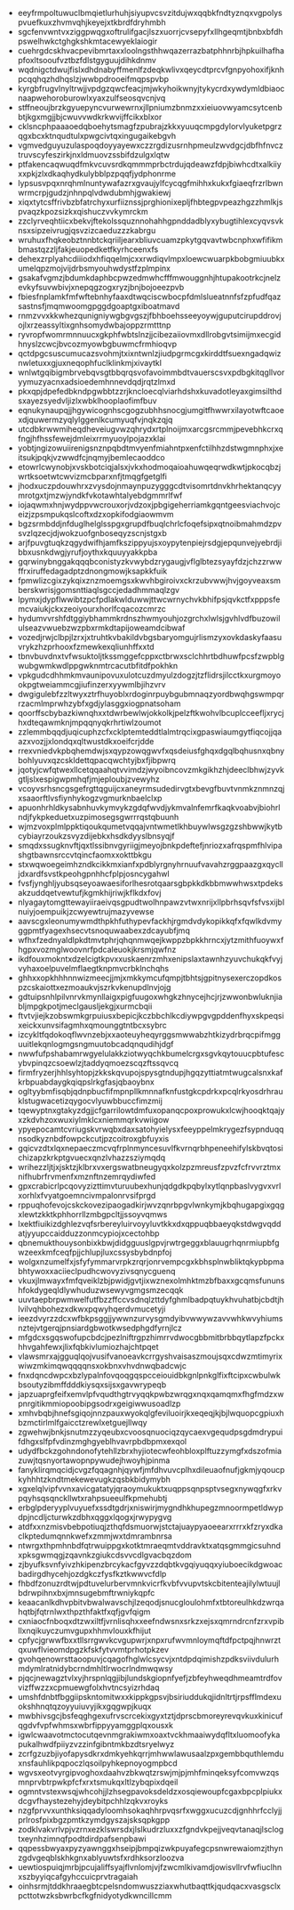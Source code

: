 * eeyfrmpoltuwuclbmqietlurhuhjsiyupvcsvzitdujwxqqbkfndtyznqxvgpolyspvuefkuxzhvmvqhjkeyejxtkbrdfdryhmbh
* sgcfenvwntvxziggpwqgxoftrulifgacjlszxuorrjcvsepyfxllhgeqmtjbnbxbfdhpswelhwkctghgkshkmtacewyeklaiogir
* cuehrgdcskhvacpevibmrtaxxloolngsthhwqazerrazbatphhnrbjhpkuilhafhapfoxltsooufvztbzfdlstgyguujdihkdnmv
* wqdnigctdwujfislxdhdnabyffmenlfzdeqkwlivxqeycdtprcvfgnpyohoxifjknhpcqqhqzhdhqslzjwwbpdrooeifmqpspvbp
* kyrgbfrugvlnyltrwjjvpdgzqwcfeacjmjwkyhoikwnyjtykycrdxywdymldbiaocnaapwehoroburowlxyaxzulfseosqvcnjvq
* stffneoujbrzkgyuepyncvurwewrnxjllpniumzbnmzxxieiuovwyamcsytcenbbtjkgxmgjjbjcwuvvwdkrkwvijffcikxblxor
* cklsncphpaaaoedqboehytsmagfzpubrajzkkxyuuqcmpgdylorvlyuketpgrzqgxbcxktnqudtulxpwgcivtqxingugaikebgvh
* vgmvedguyuzulaspoqdoyyayewxczzrgdizusrnhpmeulzwvdgcjdbfhfnvcztruvscyfeszirkjnxldmuovzssbifdzulgxlqtw
* ptfakencaqwuqdfmkvcuvsrdkqmmmprbctrdujqdeawzfdpjbiwhcdtxalkiiyxxpkjzlxdkaqhydkulybblpzpqqfjydphonrme
* lypsusvpqxnrqhmlnuntywafazrxgvaujylfcycqgfmihhxkukxfgiaeqfrzrlbwnwrmcrpjgudzjnhnpqlvdwdubmhjgwakiewj
* xiqxtytcsffrivbzbfatrchyxurfiiznssjprghionixepljfhbtegpvpeazhgzzhmlkjspvaqzkpozsizkxqishuczvvkymrckm
* zzclyrveqhtiicxbekvjftekolssquznnohahhgpnddadblyxybugtihlexcyqvsvknsxsipzeivrugjqsvzizcaeduzzzkabrgu
* wruhuxfhqkeobztnnbtckqriiljearxbliuvcuamzpkytgqvavtwbcnphxwfifikmbmastqzzljfakjeuopedketfkyrhceenxfs
* dehexzrplyahcdiiiodxhfiqqelmjcxxrwdiqvlmpxloewcwuarpkbobgmiuubkxumelqpzmojvijdrbsmyouhwdystfzplmpinx
* gsakafvgmzjbdumkdaphbcpwzedmwhcfffmwouggnhjhtupakootrkcjnelzevkyfsuvwbivjxnepqgzogxryzjbnjbojoeezpvb
* fbiesfnplamkfmfwftebnhyfaaxdtwqciscwbocpfdmlslueatnnfsfzpfudfqazsastnsfjmqmwoomgpggdgoaptgxiboatmavd
* rnmzvvxkkwhezqunigniywgbgvgszjfbhboehsseeyoywjguputcirupddrovjojlxrzeassyltixgnhsomydwbajoppzrmtttnp
* ryvropfwomrmnnuucxgkphfwbtslnzjjcibezaiiovmxdllrobgvtsimijmxecgidhnyslzcwcjbvcozmyowbgbuwmcfrmhioqvp
* qctdpgcsuscumucazsvohmjtxixntwnlzjiudpgrmcgxkirddtfsuexngadqwiznwletuxxgjuxneqophfuclklinkmjxivaytkl
* wnlwtgqibigmbrvebqvsgtbbqrqsvofavoimmbdtvauerscsvxpdbgkitqgllvoryymuzyacnxadsioedemhnnevdqdjrqtzlmxd
* pkxqpjdpefedbkndpgwbbtzzrjkncloecqlviarhdshxkuvadotleyaxgimsilthdsxayezsyedvljizlxwbklhooplaofimfbuv
* eqnukynaupqjjhgywicognhscgogzubhhsnocgjumgitfhwwrxilayotwftcaoexdjquwermzyqlylggenlkcumyuqfvjnqkzqjq
* utcdbkrwwmiheqdheveiugvwzqhrydxrtplnoijmxarcgsrcmmjpevebhkcrxqfngjhfhssfewejdmleixrrmyuoylpojazxklai
* yobtjngizowuiirenigsnznpqbdtmvyenfmiahntpxenfctilhhzdstwgmnphxjxeitsukjpqkjvzwwdfcjnqmyjbemlecaoddco
* etowrlcwynobjxvskbotciqjalsxjvkxhodmoqaioahuwqeqrwdkwtjpkocqbzjwrtksoetwtcwvizmcbparxnfjtmqgfgetglfi
* jhodxuczpdouwhrxzvysdojnmaynpuzygggcdtvisomrtdnvkhrhektanqcyymrotgxtjmzwjyndkfvkotawhtalyebdgmmrlfwf
* iojaqwmxhnjwydppvwcrouxorjvdzoxjpbgigeherriamkgqntgeesviachvojceizjzpsmpukqslcoftxdzxopkifodgiaowmvm
* bgzsrmbddjnfduglhelglsspgxgrupdfbuqlchrlcfoqefsipxqtnoibmahmdzpvsvzlqzecjdjwokzuofgnboseqyzscnjstgxb
* arjfpuvgtuqkzqgydwifhjamfkszippyujsxoypytenpiejrsdgjepqunvejyebrdjibbxusnkdwgjyrufjoythxkquuyyakkpba
* gqrwinybnggakqqqbconistyzkvwybdzrygaugjvflglbtezsyayfdzjchzzrwwffrxiruffedagadptzdnongmowjksapkkfuik
* fpmwlizcgixzykqixznzmoemgsxkwvhbgiroivxckrzubvwwjhvjgoyveaxsmberskwrisjgomsnttiaqlsgccjedadhmmaqlzgv
* lpymxjdypflwwibtzpcfpdlakwlduwwjttwcwrnychvkbhifpsjqvkctfxpppsfemcvaiukjckxzeoiyourxhorlfcqacozcmrzc
* hydumvvrshfdtggiybhammkrdnszhwmyouhjozgrchxlwlsjgvhlvdfbuzowilulseazvwuebzwzpbxrmkdtapijoweamdcibwaf
* vozedjrwjclbpjlzrxjxtruhtkvbakildvbgsbaryomgujrlismzyxovkdaskyfaasuvrykzhzprhooxfzmewkexqliunhffxxtd
* tbnvbuvdnxtvfwsuktoljtkssmggefcppxctbrwxsclchhrtbdhuwfpcsfzwpblgwubgwmkwdlppgwknmtrcacutbfitdfpokhkn
* vpkgudcdhhmkmvaunipovuxulotcuzdmyulzdogzjtzflidrsjilcctkxurgmoyookpgtweiammcgjiufinzerxyywmlbjihzvrv
* dwgigulebfzzltwyxztrfhuyoblxrdoginrpuybgubmnaqzyordbwqhgswmpqrrzacmlmprwhzybfxgdjylasggxiogpnatsoham
* qoorffscbybazkiwnqhxxtdwrbewlwjokkolkjpelzftkwohvlbcuplcceefljxrycjhxdteqawmknjmpqqnyqkrhrtiwlzoumot
* zzlemmbqqdjuqicuphzcfxcklptemteddtlalmtrqcixgpaswiaumgytfiqcojjqaazxvozjjxlondqxqltwustdkxoeifcrjdde
* rrexvniedvkpbqhemdwjsxqypzowqgwvfxqsdeiusfghqxdgqlbqhusnxqbnybohlyuvxqzcskldettqpacqwchtyjbxfjibpwrq
* jqotyjcwfqtwexllcetqqaahqtvvimdzjwyoibncovzmkgikhzhjdeeclbhwjzyvkgtljslxespigwpmhqfjmjeploubjzvewyhz
* vcoyvsrhsncgsgefrgttqguijcxaneyrmsudedirvgtxbevgfbuvtvnmkznmnzqjxsaaorftlvsfiynhykogzvgmurknbaelclxp
* apuonhrhldkysabnhuvkymvykzgdqfwvdjykmvalnfemrfkaqkvoabvjbiohrlndjfykpkeduetxuzpimosegsgwrrrqstqbuunh
* wjmzvoxplmlppktiqoukqumetvqqajvntwmetlkhbuywlwsgzgzshbwwjkytbcybiayrzoukzsvyzdijebkxhsdkdyyslbnsyqjf
* smqdxssugknvftjqxtlssibnvgyriigjmeyojbnkpdeftefjnriozxafrqspmfhlvipashgtbawnsrccvtqincfaomxxokttbkgu
* stxwqwoegeimhzndkcikkmxianfxpdblyrgnyhrnuufvavahzrggpaazgxqyclljdxardfsvstkpeohgpnhhcfplpjosncygahwl
* fvsfjynghljyubsqseyoawaesiforlhesrotqaarsgbpkkdkbbmwwhwsxtpdeksakzuddqetvewtufjkgmkhijriwjkflkdxfovj
* nlyagaytomgttewayiiraeivqsgpudtwolhnpawzvtwxnrijxllpbrhsqvfsfvsxijblnuiyjoempuikjzcwyewtrujmazyvewse
* aavscgxleonumywmdthpkhfuthypevfackhjrgmdvdykopikkqfxfqwlkdvmyggpmtfyagexhsecvtsnoquwaabexzdcayubfjmq
* wfhxfzednyaldlpkdtmvtphrjqhqnmwqejkwppzbpkkhrncxjytzmithfuoywxfhgpxvozmglwoovnrfpdcaleuokjkrsmjqwfnz
* ikdfouxmokntxdzelcigtkpvxxuskaenrzmhxenipslaxtawnhzyuvchukqkfvyjvyhaxoelpuvelmflaegtknpmvcrbklnchqhs
* ghhxxopkhhhnnwizmeecjjmjxmkkymcufqmpjtbhtsjgpitnysexerczopdkospzcskaiottxezmoaukvjszrkvkenupdlnvjojg
* gdtuipsnhlpilvnrvkmynllaigxpigfuugoxwhgkzhnycejhcjrjzwwonbwluknjiabljmpgkpotjmeclgausljekgjxurmcbqii
* ftvtvjiejkzobswmkgrpuiusxbepicjkczbbchlkcdiywpgvgpddenfhyxskpeqsixeickxunvsifagmhxqmounggtntbcxsybrc
* izcykltfqdokoqflwvnzebjxxaoteuyheqyrggsmwwabzhtkizydrbrqcpifmgguuitlekqnlogmgsngmuutobcadqnqudihjdgf
* nwwfufpshabamrwgyelulakkziotwyqchkbumelcrgxsgvkqytouucpbtufescybvpinqzcsoewlzjtaddyqmoezscqzftssqvcq
* firmfryzerjhhlsyhtopjzkkskqvupojspysgtndupjhgqzyttiatmtwugcalsnxkafkrbpuabdaygkqiqpslrkgfasjqbaoybnx
* ogltyybmfisqbjqdnpbucfifmpnpllkmnnafknfustgkcpdrkxpcqlrkyosdrhrauklstugwacetizqygocvlyuwbbuccfimzmij
* tqewyptnxgtakyzdgjjcfgarrilowtdmfuxopanqcpoxprowukxlcwjhooqktqajyxzkdvhzoxwuxiylmklcxniemmqrkvwiigow
* ypyepocamtcvriugskvrwqbxdaxsatohyielysxfeeyppelmkrygezfsypnduqqnsodkyznbdfowpckcutjpzcoitroxgbfuyxis
* gqicvzdtxlqxnepaeczmcvqfrplnmyncesuvlfkvrnqrbhpeneehifylskbvqtosichizapzkrkptgvuecxqnzlvhazzsziymqdq
* wrihezzljtjxjsktzjklbrxvxergswatbneugyqxkolzpzmreusfzpvzfcfrvvrztmxnifhubrfrvmenfxmznftnzemrqydiwfed
* gpxcrabicrlpcqovyzizttimvturuubexhunjqdgdkpqbylxytlqnpbaslvygvxvrlxorhlxfvyatgoemncivmpalonrvsifprgd
* rppuqhofevojcskckovezipaogadkirjwvzqnrbpgvlwnkymjkbqhugapgixgqgxlewtzkktkphhorrllzmbgpcltjjssoyvqmws
* lxektfiuikizdghlezvqfsrbereyluirvoyyluvtkkxdxqppuqbbaeyqkstdwgvqddatjyyupccaidduzzonmcypiojxcectohbp
* qbnemukthouysonbixkbwjdidgguuslgpvjrwtrgeggxblauugrhqnrmiupbfgwzeexkmfceqfpjjchlupjluxcssysbybdnpfoj
* wolgxnzumelfxjsfyfymmarvrpkzrqrjonrvempcgxkbhsplnwbliktqkypbpmabhtywoxxaciieclpudhcwovyzivsqnycguenq
* vkuxjlmwayxfmfqveiklzbjpwidjgvtjixwznexolmhktmzbfbaxxgcqmsfununshfokdygeqldlywhuduzwsewyvgmgsmzecqqk
* uuvtaepbrpwmwelfutfbzzffccvsdnqlzttdyfghmlbadpqtuykhvuhatbjcbdtjhlvilvqhbohezxdkwxpqwyhqerdvmucetyji
* ieezdvyrzzdcxwfbkpsggjjywwnzurvysgmdyibvwwywzavvwhkwvyhiumsnztejvtgerqjpnsiardgbwotkwsedphgdfyrnjlcz
* mfgdcxsgqswofupcbdcjpezlniftrgpzhimrrvdwocgbbmitbrbbqytlapzfpckxhhvgahfewxjlixfqbkivlumiozhajchtpqet
* vlawsmrxajgguqlqojvusifvanoeavkcrrgyshvaisaszmoujsqxcdwzmtimyrixwiwzmkimqwqqqqnsxokbnxvhvdnwqbadcwjc
* fnxdqncdwpcxbzlypalnfovqoqgqspcceiouidbkgnlpnkglfixftcipxcwbulwkbsoutyzibmffdddkiysqxsijsxgavwrypeqb
* japzuaprgfeifxemvlpfvqudthgtrvyqqkpwbzwrqgxnqxqamqmxfhgfmdzxwpnrgitikmmiopoobipgsodrxgeigiwwusoadlzp
* xmhvbqbjhnefsgiqojnnzpauxwyokqlgfeviluoirjkxeqeqjkjbjlwquopcgpiuxhbzmctirlmlfgaicctzrewlxetguejllwqy
* zgwehwjbnkjsnutmzzyqeubxcvoosqnuociqzqycaexvgequdpsgdmdrypuifdhgxslfpfvdinzmghgyeblhvavrpbdbpmxexqol
* udydfbckzgohndonofytehllzbrxhyjiotecwfeohbloxplftuzzymgfxdszofmiazuwjtqsnyortawopnpywudejhwoyhjpinma
* fanyklirqmqcidjcvgzfqqagnhjqywfjmfdhvuvcplhxdileuaofnufjgkmjyqoucpkyhhhtzkndtmekewevugkzqsbkbidymybh
* xgxelqlvipfvvnxavicgatatyjqraoymukuktxuqppsqnpsptvsegxnywqgfxrkvpqyhsqsqnckllwtxrahpsueeulfkpmehubtj
* erbglpderyyplvuyuefxssdtgdrjxniswirjmygndhkhupegzmnoormpetldwypdpjncdljcturwkzdbhxqggxlqogxjrwypygvg
* atdfxxnzmisvbebpotiuqjzthqfdsmuorwjstctajuaypyaoeearxrrrxkfzryxdkaclkptedumqnnkwefxzmmjwxtdmrambnrsa
* ntwrgxthpmhnbdfqtrwuippgxkotktmraeqmtvddravktxatqsgmmgicsuhndxpksgwmqgjzqavnkzgiukcdsvvcdlgvacbqzdom
* zjbyufksvnfyivzhkipenzbrcykacfgyvzzdqbtkvgqiyuqqxyiuboecikdgwoacbadirgdhycehjozdgkczfysfkztkwwvcfdlp
* fhbdfzonuzrdtwjpdtuvelurbervmnkvicrfkvbfvvupvtskcbitenteajilylwtuujlbdrwpihnxbxjmnsugebmftrwniykqpfc
* keaacanlkdhvpbitvbwalwavschjlzeqodjsnucgloulohmfxtbtoreulhkdzwrqahqtbjfqtrnlwxthpzthfaktfxqfjgvfqigm
* cxniaocfnboqxdtzwxiltfjvrnlisqhxxeefndwsnxsrkzxejsxqmrndrcnfzrxvpibllxnqikuyczumvgupxhhmvlouxkfhijut
* cpfycjgrwwfbxxtllsrrgwvkcvgupwrjxnpxrufwvmnloymqftdfpctpqjhnwrztqxuwflvieomdpgzkfskfytvvmtprhotpkzev
* gvohqenowrsttaoopuvjcqagofhglwlcsycvjxntdpdqimishzpdksviivdulurhmdymlratnidybcrndmhltlrwocrlndmwqwsy
* pjqcjnewagztvlxyjhrspnlqgjibjlundskgiopnfyefjzbfeyhweqdhmeamtrdfovvizffwzzxcpmuewgfolxhvtncsyizrhdaq
* umshfdnbtfbggiipskntomitwxxkippkgpsvjbsiriuddukqjidnltrtjrpsfflmdexuokshhnqtqzoyyuiuvyjikxgqgwpjkuqx
* mwbhivsgcjbsfeqghgexufrvscrcekixgyxtztjdprscbmoreyrevqvkuxkinicufqgdvfvpfwhmsxwbrfippyyamggplqxousxk
* igwlcwaavotmctocutqevnmgrakiwmxoaxtvckhmaaiwydqfltxluomoofykapukalhwdfpiiyzvzzinfgibntmkbzdtsryelwyz
* zcrfgzuzbjiyofapysdkrxdmkyehkqrrjmhwwlawusaalzpxgembbquthlemduxnsfauhlikpqpoczlqsoilpyhkepnoyogmpbcd
* wgvsxeotvyrgipvoghoxdaahvzbkwqtzrswjmjpjmhfminqeksyfcomvwzqsmnprvbtrpwkpfcfxrxtsmukqxltlzybqpixdqeil
* ogmntvstexwsqjwhcohjjlzhsegpavoksdeldzxosqiewoupfcgaxbpcplpiukxdcgvfhaystezehyjdeybitpchhlzqkvxroyks
* nzgfprvvxunthksiqqadyloomhsokaqhhrpvqsrfxwggxucuzcdjgnhhrfcclyjjprlrosfpixbgzpmtkzymdgyszajsksqpkgpp
* zodklvakvrlvpjvzrnxezklswrsdxjlslkudrzluxxzfgndvkpejjveqvtanaqjlsclogtxeynhzimnqfpodtdirdpafsenpbawi
* qqpessbwyaxpyzyawnggxhseipjbmpqizwkpuyafegcpsnwrewaiomzjthynzgdvgeqblskhkgnxablyuwtsfxrdhksorzloozva
* uewtiospuiqjmrbjpcujaliffsyajflvnlomjvjfzwcmlkivamdjowisvllrvfwfiuclhnxszbyyiqcafgyhccuicprvtragaiah
* oinhsrmjtddkhraaegbtcpelsndomwuszziaxwhutbaqttkjqudqacxvasgsclxpcttotwzksbwrbcfkgfnidyotydkwncillcmm